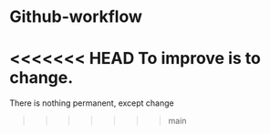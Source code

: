# Github-workflow

<<<<<<< HEAD
To improve is to change.
=======
There is nothing permanent, except change

> > > > > > > main

